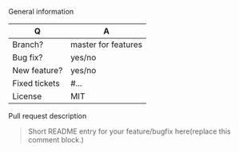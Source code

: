 General information

| Q             | A
| ------------- | ---
| Branch?       | master for features 
| Bug fix?      | yes/no
| New feature?  | yes/no
| Fixed tickets | #...   <!-- #-prefixed issue number(s), if any -->
| License       | MIT

Pull request description
> Short README entry for your feature/bugfix here(replace this comment block.)
